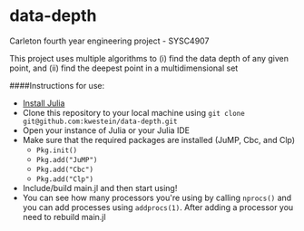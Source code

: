 data-depth
==========

Carleton fourth year engineering project - SYSC4907 


This project uses multiple algorithms to (i) find the data depth of any given point, and (ii) find the deepest point in a multidimensional set

####Instructions for use: 
- [Install Julia](http://julialang.org/downloads/)
- Clone this repository to your local machine using ````git clone git@github.com:kwestein/data-depth.git````
- Open your instance of Julia or your Julia IDE
- Make sure that the required packages are installed (JuMP, Cbc, and Clp) 
  - ````Pkg.init()````
  - ````Pkg.add("JuMP")````
  - ````Pkg.add("Cbc")````
  - ````Pkg.add("Clp")````
- Include/build main.jl and then start using!
- You can see how many processors you're using by calling ````nprocs()```` and you can add processes using ````addprocs(1)````. After adding a processor you need to rebuild main.jl

